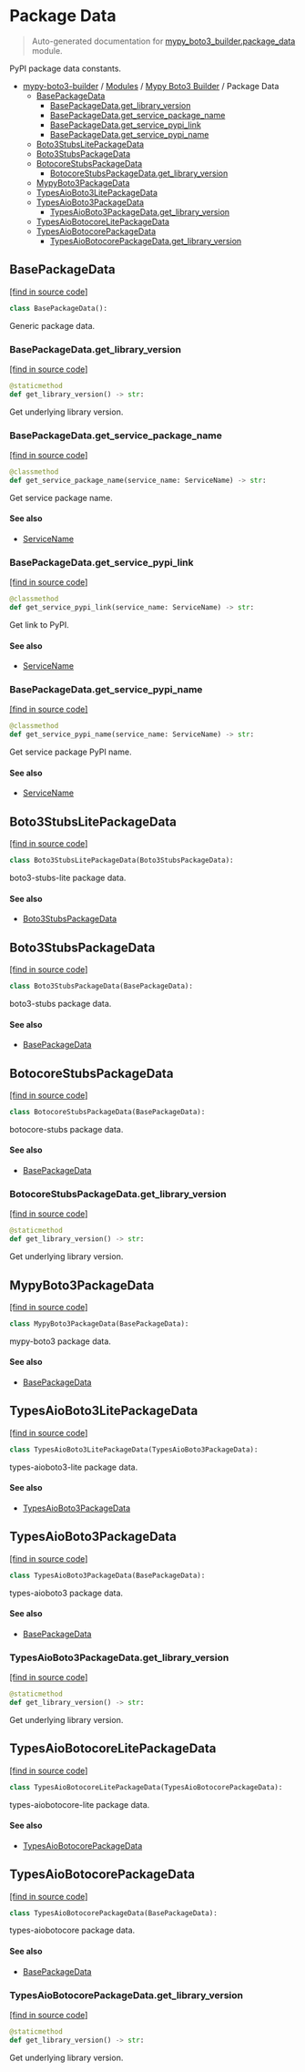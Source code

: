 # Package Data

> Auto-generated documentation for [mypy_boto3_builder.package_data](https://github.com/youtype/mypy_boto3_builder/blob/main/mypy_boto3_builder/package_data.py) module.

PyPI package data constants.

- [mypy-boto3-builder](../README.md#mypy_boto3_builder) / [Modules](../MODULES.md#mypy-boto3-builder-modules) / [Mypy Boto3 Builder](index.md#mypy-boto3-builder) / Package Data
    - [BasePackageData](#basepackagedata)
        - [BasePackageData.get_library_version](#basepackagedataget_library_version)
        - [BasePackageData.get_service_package_name](#basepackagedataget_service_package_name)
        - [BasePackageData.get_service_pypi_link](#basepackagedataget_service_pypi_link)
        - [BasePackageData.get_service_pypi_name](#basepackagedataget_service_pypi_name)
    - [Boto3StubsLitePackageData](#boto3stubslitepackagedata)
    - [Boto3StubsPackageData](#boto3stubspackagedata)
    - [BotocoreStubsPackageData](#botocorestubspackagedata)
        - [BotocoreStubsPackageData.get_library_version](#botocorestubspackagedataget_library_version)
    - [MypyBoto3PackageData](#mypyboto3packagedata)
    - [TypesAioBoto3LitePackageData](#typesaioboto3litepackagedata)
    - [TypesAioBoto3PackageData](#typesaioboto3packagedata)
        - [TypesAioBoto3PackageData.get_library_version](#typesaioboto3packagedataget_library_version)
    - [TypesAioBotocoreLitePackageData](#typesaiobotocorelitepackagedata)
    - [TypesAioBotocorePackageData](#typesaiobotocorepackagedata)
        - [TypesAioBotocorePackageData.get_library_version](#typesaiobotocorepackagedataget_library_version)

## BasePackageData

[[find in source code]](https://github.com/youtype/mypy_boto3_builder/blob/main/mypy_boto3_builder/package_data.py#L14)

```python
class BasePackageData():
```

Generic package data.

### BasePackageData.get_library_version

[[find in source code]](https://github.com/youtype/mypy_boto3_builder/blob/main/mypy_boto3_builder/package_data.py#L41)

```python
@staticmethod
def get_library_version() -> str:
```

Get underlying library version.

### BasePackageData.get_service_package_name

[[find in source code]](https://github.com/youtype/mypy_boto3_builder/blob/main/mypy_boto3_builder/package_data.py#L27)

```python
@classmethod
def get_service_package_name(service_name: ServiceName) -> str:
```

Get service package name.

#### See also

- [ServiceName](service_name.md#servicename)

### BasePackageData.get_service_pypi_link

[[find in source code]](https://github.com/youtype/mypy_boto3_builder/blob/main/mypy_boto3_builder/package_data.py#L48)

```python
@classmethod
def get_service_pypi_link(service_name: ServiceName) -> str:
```

Get link to PyPI.

#### See also

- [ServiceName](service_name.md#servicename)

### BasePackageData.get_service_pypi_name

[[find in source code]](https://github.com/youtype/mypy_boto3_builder/blob/main/mypy_boto3_builder/package_data.py#L34)

```python
@classmethod
def get_service_pypi_name(service_name: ServiceName) -> str:
```

Get service package PyPI name.

#### See also

- [ServiceName](service_name.md#servicename)

## Boto3StubsLitePackageData

[[find in source code]](https://github.com/youtype/mypy_boto3_builder/blob/main/mypy_boto3_builder/package_data.py#L115)

```python
class Boto3StubsLitePackageData(Boto3StubsPackageData):
```

boto3-stubs-lite package data.

#### See also

- [Boto3StubsPackageData](#boto3stubspackagedata)

## Boto3StubsPackageData

[[find in source code]](https://github.com/youtype/mypy_boto3_builder/blob/main/mypy_boto3_builder/package_data.py#L103)

```python
class Boto3StubsPackageData(BasePackageData):
```

boto3-stubs package data.

#### See also

- [BasePackageData](#basepackagedata)

## BotocoreStubsPackageData

[[find in source code]](https://github.com/youtype/mypy_boto3_builder/blob/main/mypy_boto3_builder/package_data.py#L56)

```python
class BotocoreStubsPackageData(BasePackageData):
```

botocore-stubs package data.

#### See also

- [BasePackageData](#basepackagedata)

### BotocoreStubsPackageData.get_library_version

[[find in source code]](https://github.com/youtype/mypy_boto3_builder/blob/main/mypy_boto3_builder/package_data.py#L65)

```python
@staticmethod
def get_library_version() -> str:
```

Get underlying library version.

## MypyBoto3PackageData

[[find in source code]](https://github.com/youtype/mypy_boto3_builder/blob/main/mypy_boto3_builder/package_data.py#L124)

```python
class MypyBoto3PackageData(BasePackageData):
```

mypy-boto3 package data.

#### See also

- [BasePackageData](#basepackagedata)

## TypesAioBoto3LitePackageData

[[find in source code]](https://github.com/youtype/mypy_boto3_builder/blob/main/mypy_boto3_builder/package_data.py#L155)

```python
class TypesAioBoto3LitePackageData(TypesAioBoto3PackageData):
```

types-aioboto3-lite package data.

#### See also

- [TypesAioBoto3PackageData](#typesaioboto3packagedata)

## TypesAioBoto3PackageData

[[find in source code]](https://github.com/youtype/mypy_boto3_builder/blob/main/mypy_boto3_builder/package_data.py#L134)

```python
class TypesAioBoto3PackageData(BasePackageData):
```

types-aioboto3 package data.

#### See also

- [BasePackageData](#basepackagedata)

### TypesAioBoto3PackageData.get_library_version

[[find in source code]](https://github.com/youtype/mypy_boto3_builder/blob/main/mypy_boto3_builder/package_data.py#L147)

```python
@staticmethod
def get_library_version() -> str:
```

Get underlying library version.

## TypesAioBotocoreLitePackageData

[[find in source code]](https://github.com/youtype/mypy_boto3_builder/blob/main/mypy_boto3_builder/package_data.py#L94)

```python
class TypesAioBotocoreLitePackageData(TypesAioBotocorePackageData):
```

types-aiobotocore-lite package data.

#### See also

- [TypesAioBotocorePackageData](#typesaiobotocorepackagedata)

## TypesAioBotocorePackageData

[[find in source code]](https://github.com/youtype/mypy_boto3_builder/blob/main/mypy_boto3_builder/package_data.py#L73)

```python
class TypesAioBotocorePackageData(BasePackageData):
```

types-aiobotocore package data.

#### See also

- [BasePackageData](#basepackagedata)

### TypesAioBotocorePackageData.get_library_version

[[find in source code]](https://github.com/youtype/mypy_boto3_builder/blob/main/mypy_boto3_builder/package_data.py#L86)

```python
@staticmethod
def get_library_version() -> str:
```

Get underlying library version.
